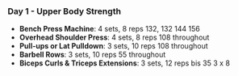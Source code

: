 ### Day 1 - Upper Body Strength

- **Bench Press Machine**: 4 sets, 8 reps 132, 132 144 156
- **Overhead Shoulder Press**: 4 sets, 8 reps 108 throughout   
- **Pull-ups or Lat Pulldown**: 3 sets, 10 reps  108 throughout 
- **Barbell Rows**: 3 sets, 10 reps  55 throughout 
- **Biceps Curls & Triceps Extensions**: 3 sets, 12 reps  bis 35 3 x 8 